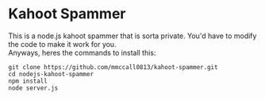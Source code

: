 Kahoot Spammer
==============
This is a node.js kahoot spammer that is sorta private. You'd have to modify the code to make it work for you.<br>
Anyways, heres the commands to install this:<br>
```
git clone https://github.com/mmccall0813/kahoot-spammer.git
cd nodejs-kahoot-spammer
npm install
node server.js
 
```
